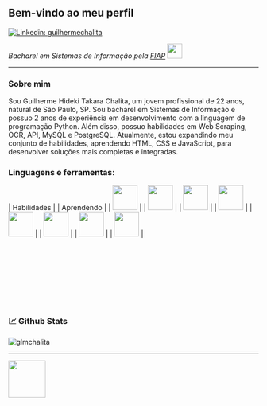 
<h2>Bem-vindo ao meu perfil</h2>

[![Linkedin: guilhermechalita](https://img.shields.io/badge/-guilhermechalita-blue?style=flat-square&logo=Linkedin&logoColor=white&link=https://www.linkedin.com/in/guilhermechalita/)](https://www.linkedin.com/in/guilhermechalita/)

<p><em>Bacharel em Sistemas de Informação pela <a href="https://www.fiap.com.br/">FIAP</a> <img src="https://c.tenor.com/wdWF2o1XL-0AAAAi/noted-safehouse.gif" width=30></em></p>

---

### Sobre mim

Sou Guilherme Hideki Takara Chalita, um jovem profissional de 22 anos, natural de São Paulo, SP. Sou bacharel em Sistemas de Informação e possuo 2 anos de experiência em desenvolvimento com a linguagem de programação Python. Além disso, possuo habilidades em Web Scraping, OCR, API, MySQL e PostgreSQL. Atualmente, estou expandindo meu conjunto de habilidades, aprendendo HTML, CSS e JavaScript, para desenvolver soluções mais completas e integradas. 

### Linguagens e ferramentas:
   
| Habilidades | | Aprendendo |
| <code><img height="50" src="https://raw.githubusercontent.com/yurijserrano/Github-Profile-Readme-Logos/f994c418a134b58c4aec11152f6a4a33fa89da26/programming%20languages/python.svg"></code> | | <code><img height="50" src="https://raw.githubusercontent.com/yurijserrano/Github-Profile-Readme-Logos/f994c418a134b58c4aec11152f6a4a33fa89da26/programming%20languages/javascript.svg"></code> |
| <code><img height="50" src="https://raw.githubusercontent.com/yurijserrano/Github-Profile-Readme-Logos/f994c418a134b58c4aec11152f6a4a33fa89da26/databases/mysql.svg"></code> |
| <code><img height="50" src="https://raw.githubusercontent.com/yurijserrano/Github-Profile-Readme-Logos/f994c418a134b58c4aec11152f6a4a33fa89da26/databases/mongodb.svg"></code> |
| <code><img height="50" src="https://raw.githubusercontent.com/yurijserrano/Github-Profile-Readme-Logos/f994c418a134b58c4aec11152f6a4a33fa89da26/others/git.svg"></code> |
| <code><img height="50" src="https://raw.githubusercontent.com/yurijserrano/Github-Profile-Readme-Logos/f994c418a134b58c4aec11152f6a4a33fa89da26/text%20editors/vscode.svg"></code> |
| <code><img height="50" src="https://raw.githubusercontent.com/yurijserrano/Github-Profile-Readme-Logos/f994c418a134b58c4aec11152f6a4a33fa89da26/ides/pycharm.svg"></code> |
| <code><img height="50" src="https://raw.githubusercontent.com/yurijserrano/Github-Profile-Readme-Logos/f994c418a134b58c4aec11152f6a4a33fa89da26/cloud/heroku.svg"></code> |

<br/><br/><br/><br/><br/><br/><br/>

### 📈 Github Stats
<p align="left"> <img src="https://github-readme-stats.vercel.app/api?username=glmchalita&show_icons=true&theme=gotham" alt="glmchalita" />
   
---
<p><img src="https://c.tenor.com/EdsxVExcR6oAAAAi/pepe-leaving-leaving-pepe.gif" width="75"></p>
